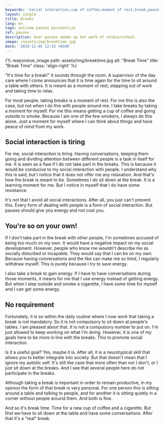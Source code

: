 ```yaml
---
keywords: 'social interaction,cup of coffee,moment of rest,break,peace of mind'
layout: single
title: Breaks
lang: en
tags: autisme pauzes persoonlijk
ref: pauzes
description: Over pauzes nemen op het werk of studie/school.
image: /assets/img/breaktime.jpg
date: '2019-11-05 12:15 +0100'
---
```


{% responsive_image path: assets/img/breaktime.jpg alt: "Break Time" title: "Break Time" class: 'align-right' %}

"It's time for a break!" it sounds through the room. A supervisor of the day care where I come announces that it is time again for the time to sit around a table with others. It is meant as a moment of rest, stepping out of work and taking time to relax.

For most people, taking breaks is a moment of rest. For me this is also the case, but not when I do this with people around me. I take breaks by taking a moment for myself. For me this means getting a cup of coffee and going outside to smoke. Because I am one of the few smokers, I always do this alone. Just a moment for myself where I can think about things and have peace of mind from my work.

## Social interaction is tiring

For me, social interaction is tiring. Having conversations, keeping them going and dividing attention between different people is a task in itself for me. It is seen as a flaw if I do not take part in the breaks. This is because it would be conducive to my social interaction with people. I understand why this is said, but I notice that it does not offer me any relaxation. And that's how the break is meant to be. Sometimes I do sit down at the break. It is a learning moment for me. But I notice in myself that I do have some resistance.

It's not that I avoid all social interactions. After all, you just can't prevent this. Every form of dealing with people is a form of social interaction. But pauses should give you energy and not cost you.

## You're so on your own!

If I don't take part in the break with other people, I'm sometimes accused of being too much on my own. It would have a negative impact on my social development. However, people who know me wouldn't describe me as socially disturbed or incapable. They would say that I can be on my own. Because having conversations and the like can make me so tired, I regularly withdraw myself. This is purely because I try to save energy.

I also take a break to gain energy. If I have to have conversations during those moments, it means for me that I use energy instead of getting energy. But when I step outside and smoke a cigarette, I have some time for myself and I can get some energy.

## No requirement

Fortunately, it is so within the daily routine where I now work that taking a break is not mandatory. So it is not compulsory to sit down at people's tables. I am pleased about that. It is not a compulsory number to put on. I'm just allowed to keep working on what I'm doing. However, it is one of my goals here to be more in line with the breaks. This to promote social interaction.

Is it a useful goal? Yes, maybe it is. After all, it is a neurotypical skill that allows you to better integrate into society. But that doesn't mean that I ignore my autistic self. It's still the case that more often than not I don't, or I just sit down at the breaks. And I see that several people here do not participate in the breaks.

Although taking a break is important in order to remain productive, in my opinion the form of that break is very personal. For one person this is sitting around a table and talking to people, and for another it is sitting quietly in a corner without people around them. And both is fine.

And so it's break time. Time for a new cup of coffee and a cigarette. But first we have to sit down at the table and have some conversations. After that it's a "real" break.
